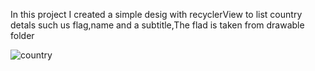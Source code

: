 In this project I created a simple desig with recyclerView to list country detals such us flag,name and a subtitle,The flad is taken from drawable folder

  ![country](https://github.com/user-attachments/assets/0608ee06-fcc1-4604-836a-9c1918435463)
